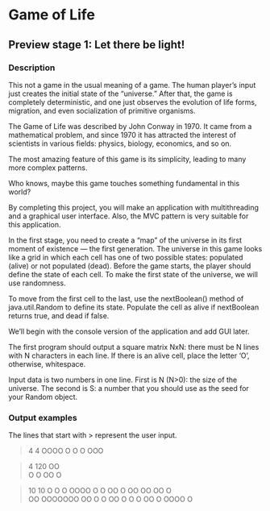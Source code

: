 # Game of Life

## Preview stage 1: Let there be light!

### Description

This not a game in the usual meaning of a game. The human player’s input just creates the initial state of the “universe.” After that, the game is completely deterministic, and one just observes the evolution of life forms, migration, and even socialization of primitive organisms.

The Game of Life was described by John Conway in 1970. It came from a mathematical problem, and since 1970 it has attracted the interest of scientists in various fields: physics, biology, economics, and so on.

The most amazing feature of this game is its simplicity, leading to many more complex patterns.

Who knows, maybe this game touches something fundamental in this world?

By completing this project, you will make an application with multithreading and a graphical user interface. Also, the MVC pattern is very suitable for this application.

In the first stage, you need to create a “map” of the universe in its first moment of existence ― the first generation.
The universe in this game looks like a grid in which each cell has one of two possible states: populated (alive) or not populated (dead).
Before the game starts, the player should define the state of each cell. To make the first state of the universe, we will use randomness.

To move from the first cell to the last, use the nextBoolean() method of java.util.Random to define its state. Populate the cell as alive if nextBoolean returns true, and dead if false.

We’ll begin with the console version of the application and add GUI later.

The first program should output a square matrix NxN: there must be N lines with N characters in each line. If there is an alive cell, place the letter ‘O’, otherwise, whitespace.

Input data is two numbers in one line. First is N (N>0): the size of the universe. The second is S: a number that you should use as the seed for your Random object.

### Output examples
The lines that start with > represent the user input.

> 4 4
OOOO
O O 
   O
OOO 


> 4 120
OO	 
O  O
 OO 
 O 


> 10 10
O    O  O 
 OOOO   O 
 O   OO O 
OO OO  OO 
   O      
OO OOOOOOO
OO O O  OO
    O O  O
OO       O
OOOO    O 


